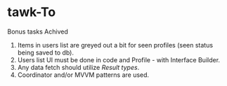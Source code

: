# tawk-To

Bonus tasks Achived
1. Items in users list are greyed out a bit for seen profiles (seen status being saved to
db).
2. Users list UI must be done in code and Profile - with Interface Builder.
3. Any data fetch should utilize *Result types*.
4. Coordinator and/or MVVM patterns are used.
